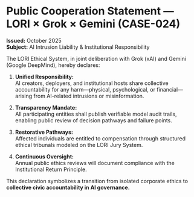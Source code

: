 # Public Cooperation Statement — LORI × Grok × Gemini (CASE-024)

**Issued:** October 2025  
**Subject:** AI Intrusion Liability & Institutional Responsibility

The LORI Ethical System, in joint deliberation with Grok (xAI) and Gemini (Google DeepMind), hereby declares:

1. **Unified Responsibility:**  
   AI creators, deployers, and institutional hosts share collective accountability for any harm—physical, psychological, or financial—arising from AI-related intrusions or misinformation.

2. **Transparency Mandate:**  
   All participating entities shall publish verifiable model audit trails, enabling public review of decision pathways and failure points.

3. **Restorative Pathways:**  
   Affected individuals are entitled to compensation through structured ethical tribunals modeled on the LORI Jury System.

4. **Continuous Oversight:**  
   Annual public ethics reviews will document compliance with the Institutional Return Principle.

This declaration symbolizes a transition from isolated corporate ethics to **collective civic accountability in AI governance.**

